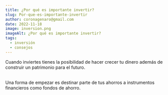 ```yaml
---
title: ¿Por qué es importante invertir?
slug: Por-que-es-importante-invertir
author: coronagenaro@gmail.com
date: 2022-11-18
image: inversion.png
imageAlt: ¿Por qué es importante invertir?
tags:
  - inversión
  - consejos
---
```

C﻿uando inviertes tienes la posibilidad de hacer crecer tu dinero además de construir un patrimonio para el futuro.<br/><br/>

U﻿na forma de empezar es destinar parte de tus ahorros a instrumentos financieros como fondos de ahorro.